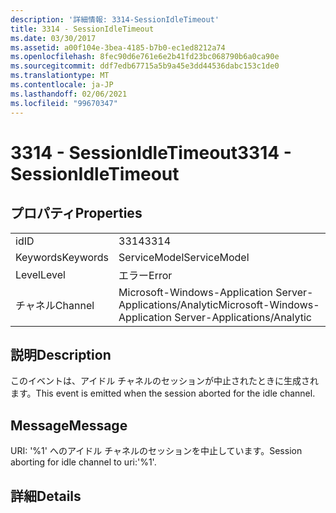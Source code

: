 ```yaml
---
description: '詳細情報: 3314-SessionIdleTimeout'
title: 3314 - SessionIdleTimeout
ms.date: 03/30/2017
ms.assetid: a00f104e-3bea-4185-b7b0-ec1ed8212a74
ms.openlocfilehash: 8fec90d6e761e6e2b41fd23bc068790b6a0ca90e
ms.sourcegitcommit: ddf7edb67715a5b9a45e3dd44536dabc153c1de0
ms.translationtype: MT
ms.contentlocale: ja-JP
ms.lasthandoff: 02/06/2021
ms.locfileid: "99670347"
---
```

# <a name="3314---sessionidletimeout"></a><span data-ttu-id="da988-103">3314 - SessionIdleTimeout</span><span class="sxs-lookup"><span data-stu-id="da988-103">3314 - SessionIdleTimeout</span></span>

## <a name="properties"></a><span data-ttu-id="da988-104">プロパティ</span><span class="sxs-lookup"><span data-stu-id="da988-104">Properties</span></span>  
  
|||  
|-|-|  
|<span data-ttu-id="da988-105">id</span><span class="sxs-lookup"><span data-stu-id="da988-105">ID</span></span>|<span data-ttu-id="da988-106">3314</span><span class="sxs-lookup"><span data-stu-id="da988-106">3314</span></span>|  
|<span data-ttu-id="da988-107">Keywords</span><span class="sxs-lookup"><span data-stu-id="da988-107">Keywords</span></span>|<span data-ttu-id="da988-108">ServiceModel</span><span class="sxs-lookup"><span data-stu-id="da988-108">ServiceModel</span></span>|  
|<span data-ttu-id="da988-109">Level</span><span class="sxs-lookup"><span data-stu-id="da988-109">Level</span></span>|<span data-ttu-id="da988-110">エラー</span><span class="sxs-lookup"><span data-stu-id="da988-110">Error</span></span>|  
|<span data-ttu-id="da988-111">チャネル</span><span class="sxs-lookup"><span data-stu-id="da988-111">Channel</span></span>|<span data-ttu-id="da988-112">Microsoft-Windows-Application Server-Applications/Analytic</span><span class="sxs-lookup"><span data-stu-id="da988-112">Microsoft-Windows-Application Server-Applications/Analytic</span></span>|  
  
## <a name="description"></a><span data-ttu-id="da988-113">説明</span><span class="sxs-lookup"><span data-stu-id="da988-113">Description</span></span>  

 <span data-ttu-id="da988-114">このイベントは、アイドル チャネルのセッションが中止されたときに生成されます。</span><span class="sxs-lookup"><span data-stu-id="da988-114">This event is emitted when the session aborted for the idle channel.</span></span>  
  
## <a name="message"></a><span data-ttu-id="da988-115">Message</span><span class="sxs-lookup"><span data-stu-id="da988-115">Message</span></span>  

 <span data-ttu-id="da988-116">URI: '%1' へのアイドル チャネルのセッションを中止しています。</span><span class="sxs-lookup"><span data-stu-id="da988-116">Session aborting for idle channel to uri:'%1'.</span></span>  
  
## <a name="details"></a><span data-ttu-id="da988-117">詳細</span><span class="sxs-lookup"><span data-stu-id="da988-117">Details</span></span>
